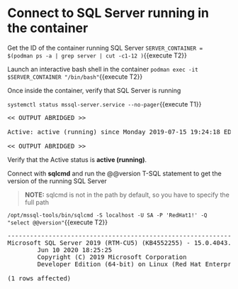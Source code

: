 # Connect to SQL Server running in the container

Get the ID of the container running SQL Server
`SERVER_CONTAINER = $(podman ps -a | grep server | cut -c1-12 )`{{execute T2}}

Launch an interactive bash shell in the container
`podman exec -it $SERVER_CONTAINER "/bin/bash"`{{execute T2}}

Once inside the container, verify that SQL Server is running 

`systemctl status mssql-server.service --no-pager`{{execute T1}}

<pre class="file">
<< OUTPUT ABRIDGED >>

Active: active (running) since Monday 2019-07-15 19:24:18 EDT; 3h 59min left

<< OUTPUT ABRIDGED >>
</pre>

Verify that the Active status is __active (running)__.

Connect  with **sqlcmd** and run the @@version T-SQL statement to get the version of the running SQL Server 

> **NOTE:** sqlcmd is not in the path by default, so you have to specify the full path

`/opt/mssql-tools/bin/sqlcmd -S localhost -U SA -P 'RedHat1!' -Q "select @@version"`{{execute T2}}
 
<pre class="file">
------------------------------------------------------------------------------------------------------------------------------------------------------------------------------------------------------------------------------------------------------------------------------------------------------------
Microsoft SQL Server 2019 (RTM-CU5) (KB4552255) - 15.0.4043.16 (X64)
        Jun 10 2020 18:25:25
        Copyright (C) 2019 Microsoft Corporation
        Developer Edition (64-bit) on Linux (Red Hat Enterprise Linux 8.2 (Ootpa)) <X64>

(1 rows affected)
</pre>

